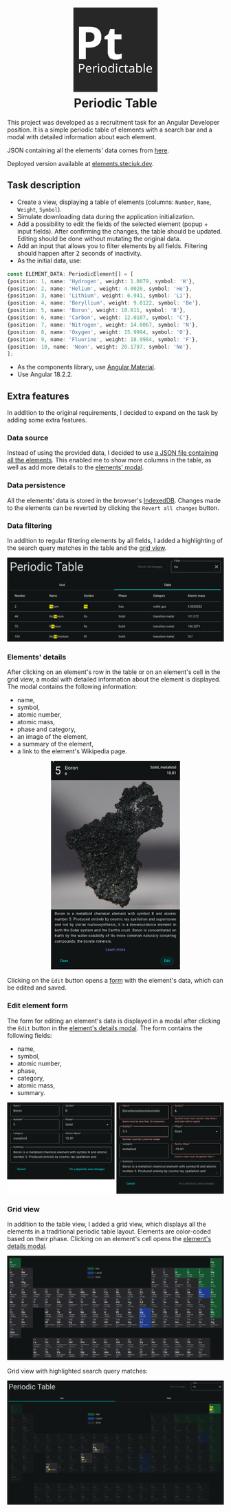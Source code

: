 <h1 align="center">
  <img src="public/logo.svg" width=200 alt="Logo">
  <br>
  Periodic Table
</h1>

This project was developed as a recruitment task for an Angular Developer position. It is a simple periodic table of elements with a search bar and a modal with detailed information about each element.

JSON containing all the elements' data comes from [here](https://github.com/Bowserinator/Periodic-Table-JSON).

Deployed version available at [elements.steciuk.dev](https://elements.steciuk.dev).

## Task description
- Create a view, displaying a table of elements (columns: `Number`, `Name`, `Weight`, `Symbol`).
- Simulate downloading data during the application initialization.
- Add a possibility to edit the fields of the selected element (popup + input fields). After confirming the changes, the table should be updated. Editing should be done without mutating the original data.
- Add an input that allows you to filter elements by all fields. Filtering should happen after 2 seconds of inactivity.
- As the initial data, use:

```ts
const ELEMENT_DATA: PeriodicElement[] = [
{position: 1, name: 'Hydrogen', weight: 1.0079, symbol: 'H'},
{position: 2, name: 'Helium', weight: 4.0026, symbol: 'He'},
{position: 3, name: 'Lithium', weight: 6.941, symbol: 'Li'},
{position: 4, name: 'Beryllium', weight: 9.0122, symbol: 'Be'},
{position: 5, name: 'Boron', weight: 10.811, symbol: 'B'},
{position: 6, name: 'Carbon', weight: 12.0107, symbol: 'C'},
{position: 7, name: 'Nitrogen', weight: 14.0067, symbol: 'N'},
{position: 8, name: 'Oxygen', weight: 15.9994, symbol: 'O'},
{position: 9, name: 'Fluorine', weight: 18.9984, symbol: 'F'},
{position: 10, name: 'Neon', weight: 20.1797, symbol: 'Ne'},
];
```

- As the components library, use [Angular Material](https://material.angular.io/).
- Use Angular 18.2.2.

## Extra features
In addition to the original requirements, I decided to expand on the task by adding some extra features.

### Data source
Instead of using the provided data, I decided to use [a JSON file containing all the elements](https://github.com/Bowserinator/Periodic-Table-JSON/blob/master/PeriodicTableJSON.json). This enabled me to show more columns in the table, as well as add more details to the [elements' modal](#elements-details).

### Data persistence
All the elements' data is stored in the browser's [IndexedDB](https://developer.mozilla.org/en-US/docs/Web/API/IndexedDB_API). Changes made to the elements can be reverted by clicking the `Revert all changes` button.

### Data filtering
In addition to regular filtering elements by all fields, I added a highlighting of the search query matches in the table and the [grid view](#grid-view).

![Filter matches highlighting](screenshots/filter-matches.png)

### Elements' details
After clicking on an element's row in the table or on an element's cell in the grid view, a modal with detailed information about the element is displayed. The modal contains the following information:
- name,
- symbol,
- atomic number,
- atomic mass,
- phase and category,
- an image of the element,
- a summary of the element,
- a link to the element's Wikipedia page.

<p align="center">
  <img src="screenshots/element-details.png" alt="Element details" width="300">
</p>

Clicking on the `Edit` button opens a [form](#edit-element-form) with the element's data, which can be edited and saved.

### Edit element form
The form for editing an element's data is displayed in a modal after clicking the `Edit` button in the [element's details modal](#elements-details). The form contains the following fields:
- name,
- symbol,
- atomic number,
- phase,
- category,
- atomic mass,
- summary.

![Edit element form](screenshots/form.png)

### Grid view
In addition to the table view, I added a grid view, which displays all the elements in a traditional periodic table layout. Elements are color-coded based on their phase. Clicking on an element's cell opens the [element's details modal](#elements-details).

![Grid view](screenshots/grid-view.png)

Grid view with highlighted search query matches:

![Grid view with filter](screenshots/grid-view-filter.png)

